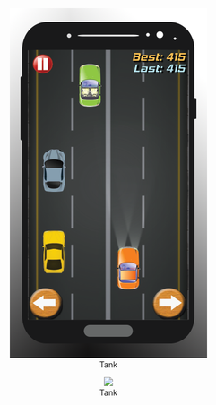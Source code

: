 


<p align="center">
  <img  src="https://github.com/okansungur/android/blob/main/cars/cars.png"><br/>
  Tank
</p>


<p align="center">
  <img  src="https://github.com/okansungur/android/blob/main/cars/cars2.png"><br/>
  Tank
</p>
